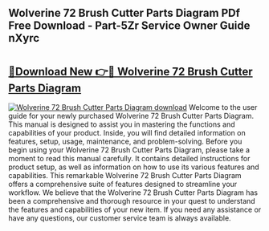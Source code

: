 ## Wolverine 72 Brush Cutter Parts Diagram PDf Free Download - Part-5Zr Service Owner Guide nXyrc

# <h2><a href="http://dft6ayb.blite.top/?on=Wolverine+72+Brush+Cutter+Parts+Diagram">🔗Download New 👉🔴 Wolverine 72 Brush Cutter Parts Diagram</a></h2>

[![Wolverine 72 Brush Cutter Parts Diagram download](https://i.imgur.com/lujVjoI.png)](http://dft6ayb.blite.top/?on=Wolverine+72+Brush+Cutter+Parts+Diagram)
Welcome to the user guide for your newly purchased Wolverine 72 Brush Cutter Parts Diagram. This manual is designed to assist you in mastering the functions and capabilities of your product. Inside, you will find detailed information on features, setup, usage, maintenance, and problem-solving. Before you begin using your Wolverine 72 Brush Cutter Parts Diagram, please take a moment to read this manual carefully. It contains detailed instructions for product setup, as well as information on how to use its various features and capabilities. This remarkable Wolverine 72 Brush Cutter Parts Diagram offers a comprehensive suite of features designed to streamline your workflow. We believe that the Wolverine 72 Brush Cutter Parts Diagram has been a comprehensive and thorough resource in your quest to understand the features and capabilities of your new item. If you need any assistance or have any questions, our customer service team is always available.

